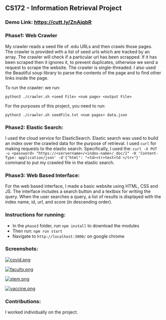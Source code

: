 ## CS172 - Information Retrieval Project

### Demo Link: https://cutt.ly/ZnAjqbR

### Phase1: Web Crawler

My crawler reads a seed file of .edu URLs and then crawls those pages. 
The crawler is provided with a list of seed urls which are tracked by an array. The crawler will check if a particular url has been scrapped. If it has been scraped then it ignores it, to prevent duplicates, otherwise we send a request to scrape the website. The crawler is single-threaded. I also used the Beautiful soup library to parse the contents of the page and to find other links inside the page.

To run the crawler: we run:

`python3 ./crawler.sh <seed File> <num page> <output File>`

For the purposes of this project, you need to run:

`python3 ./crawler.sh seedFile.txt <num pages> data.json` 

### Phase2: Elastic Search:

I used the cloud service for ElasticSearch. Elastic search was used to build an index over the crawled data for the purpose of retrieval. I used `curl` for making requests to the elastic search. Specifically, I used the: `curl -X PUT -u <password> "https://<servername>/<index-name>/_doc/1" -H 'Content-Type: application/json' -d'{"html": "<td><tr>test<td </tr>"}'` command to put my crawled file in the elastic search.

### Phase3: Web Based Interface:

For the web based interface, I made a basic website using HTML, CSS and JS. The interface includes a search button and a textbox for writing the query. When the user searches a query, a list of results is displayed with the index name, id, url, and score (in descending order).

### Instructions for running:

* In the `phase3` folder, run `npm install` to download the modules
* Then run: `npm run start`
* Navigate to `http://localhost:3000/` on google chrome


### Screenshots:

[![covid.png](https://i.postimg.cc/QCtVP03C/covid.png)](https://postimg.cc/5YhxQ5jW)

[![faculty.png](https://i.postimg.cc/4ySnTVf5/faculty.png)](https://postimg.cc/jnyRHWJw)

[![stem.png](https://i.postimg.cc/s24Xgtf1/stem.png)](https://postimg.cc/CZdYvrqV)

[![vaccine.png](https://i.postimg.cc/yxkYnxmS/vaccine.png)](https://postimg.cc/64xXp919)

### Contributions: 
I worked individually on the project.
